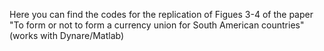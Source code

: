 Here you can find the codes for the replication of Figues 3-4 of the paper "To form or not to form a currency union for South American countries" (works with Dynare/Matlab)

